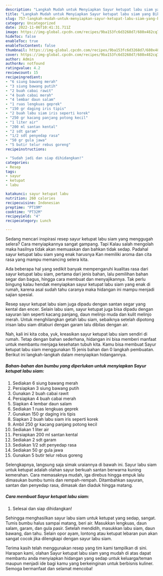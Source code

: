 ```yaml
---
description: "Langkah Mudah untuk Menyiapkan Sayur ketupat labu siam yang Bikin Ngiler, Buat Buka Puasa}"
title: "Langkah Mudah untuk Menyiapkan Sayur ketupat labu siam yang Bikin Ngiler, Buat Buka Puasa}"
slug: 757-langkah-mudah-untuk-menyiapkan-sayur-ketupat-labu-siam-yang-bikin-ngiler-buat-buka-puasa
category: Uncategorized
date: 2022-11-06T10:41:31.711Z
image: https://img-global.cpcdn.com/recipes/9ba153fc6d3268d7/680x482cq70/sayur-ketupat-labu-siam-foto-resep-utama.jpg
hideToc: false
enableToc: true
enableTocContent: false
thumbnail: https://img-global.cpcdn.com/recipes/9ba153fc6d3268d7/680x482cq70/sayur-ketupat-labu-siam-foto-resep-utama.jpg
cover: https://img-global.cpcdn.com/recipes/9ba153fc6d3268d7/680x482cq70/sayur-ketupat-labu-siam-foto-resep-utama.jpg
author: Admin
authorAv: notfound
ratingvalue: 4.2
reviewcount: 15
recipeingredient:
- "6 siung bawang merah"
- "3 siung bawang putih"
- "2 buah cabai rawit"
- "4 buah cabai merah"
- "4 lembar daun salam"
- "1 ruas lengkuas geprek"
- "150 gr daging iris tipis"
- "2 buah labu siam iris seperti korek"
- "250 gr kacang panjang potong kecil"
- "1 liter air"
- "200 ml santan kental"
- "2 sdt garam"
- "1/2 sdt penyedap rasa"
- "50 gr gula jawa"
- "5 butir telur rebus goreng"
recipeinstructions:

- "Sudah jadi dan siap dihidangkan!"
categories:
- Resep
tags:
- sayur
- ketupat
- labu

katakunci: sayur ketupat labu 
nutrition: 260 calories
recipecuisine: Indonesian
preptime: "PT19M"
cooktime: "PT32M"
recipeyield: "4"
recipecategory: Lunch

---
```



Sedang mencari inspirasi resep sayur ketupat labu siam yang menggugah selera? Cara menyiapkannya sangat gampang. Tapi Kalau salah mengolah maka hasilnya tidak akan memuaskan dan bahkan tidak sedap. Padahal sayur ketupat labu siam yang enak harusnya Kan memiliki aroma dan cita rasa yang mampu memancing selera kita.


Ada beberapa hal yang sedikit banyak mempengaruhi kualitas rasa dari sayur ketupat labu siam, pertama dari jenis bahan, lalu pemilihan bahan segar dan bagus, hingga cara membuat dan menyajikannya. Tak perlu bingung kalau hendak menyiapkan sayur ketupat labu siam yang enak di rumah, karena asal sudah tahu caranya maka hidangan ini mampu menjadi sajian spesial.

Resep sayur ketupat labu siam juga dipadu dengan santan segar yang kental dan encer. Selain labu siam, sayur ketupat juga bisa dipadu dengan sayuran lain seperti kacang panjang, daun melinjo muda dan kulit melinjo merah. Untuk menghilangkan getah labu siam, sebaiknya setelah dipotong irisan labu siam ditaburi dengan garam lalu dibilas dengan air.


Nah, kali ini kita coba, yuk, kreasikan sayur ketupat labu siam sendiri di rumah. Tetap dengan bahan sederhana, hidangan ini bisa memberi manfaat untuk membantu menjaga kesehatan tubuh kita. Kamu bisa membuat Sayur ketupat labu siam menggunakan 15 jenis bahan dan 0 langkah pembuatan. Berikut ini langkah-langkah dalam menyiapkan hidangannya.

<!--inarticleads1-->

##### Bahan-bahan dan bumbu yang diperlukan untuk menyiapkan Sayur ketupat labu siam:

1. Sediakan 6 siung bawang merah
1. Persiapkan 3 siung bawang putih
1. Gunakan 2 buah cabai rawit
1. Persiapkan 4 buah cabai merah
1. Siapkan 4 lembar daun salam
1. Sediakan 1 ruas lengkuas geprek
1. Gunakan 150 gr daging iris tipis
1. Siapkan 2 buah labu siam iris seperti korek
1. Ambil 250 gr kacang panjang potong kecil
1. Sediakan 1 liter air
1. Persiapkan 200 ml santan kental
1. Sediakan 2 sdt garam
1. Sediakan 1/2 sdt penyedap rasa
1. Sediakan 50 gr gula jawa
1. Gunakan 5 butir telur rebus goreng


Selengkapnya, langsung saja simak uraiannya di bawah ini. Sayur labu siam untuk ketupat adalah olahan sayur berkuah santan berwarna kuning kemerahan. Cara memasaknya mudah, iga direbus hingga empuk lalu dimasukan bumbu tumis dan rempah-rempah. Ditambahkan sayuran, santan dan penyedap rasa, dimasak dan diaduk hingga matang. 

<!--inarticleads2-->

##### Cara membuat Sayur ketupat labu siam:


1. Selesai dan siap dihidangkan!

Sehingga menghasilkan sayur labu siam untuk ketupat yang sedap, sangat. Tumis bumbu halus sampai matang, beri air. Masukkan lengkuas, daun salam, garam, dan gula pasir. Setelah mendidih, masukkan labu siam, daun bawang, dan tahu. Selain opor ayam, lontong atau ketupat lebaran pun akan sangat cocok jika dilengkapi dengan sayur labu siam. 

Terima kasih telah menggunakan resep yang tim kami tampilkan di sini. Harapan kami, olahan Sayur ketupat labu siam yang mudah di atas dapat membantu anda menyiapkan hidangan yang sedap untuk keluarga/teman maupun menjadi ide bagi kamu yang berkeinginan untuk berbisnis kuliner. Semoga bermanfaat dan selamat mencoba!
